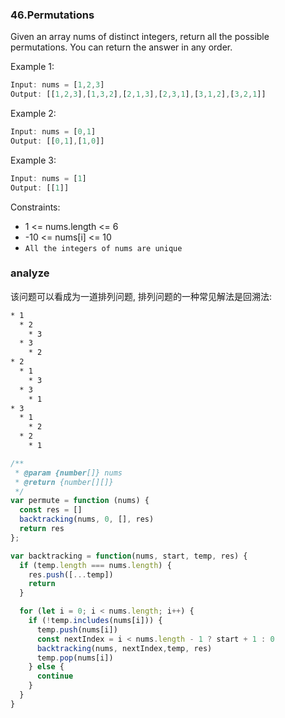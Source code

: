 ### 46.Permutations

Given an array nums of distinct integers, return all the possible permutations. You can return the answer in any order.

Example 1:

```js
Input: nums = [1,2,3]
Output: [[1,2,3],[1,3,2],[2,1,3],[2,3,1],[3,1,2],[3,2,1]]
```

Example 2:

```js
Input: nums = [0,1]
Output: [[0,1],[1,0]]
```

Example 3:

```js
Input: nums = [1]
Output: [[1]]
```

Constraints:
* 1 <= nums.length <= 6
* -10 <= nums[i] <= 10
* `All the integers of nums are unique`

### analyze

该问题可以看成为一道排列问题, 排列问题的一种常见解法是回溯法:

```bash
* 1
  * 2
    * 3
  * 3
    * 2
* 2
  * 1
    * 3
  * 3
    * 1
* 3
  * 1
    * 2
  * 2
    * 1
```

```js
/**
 * @param {number[]} nums
 * @return {number[][]}
 */
var permute = function (nums) {
  const res = []
  backtracking(nums, 0, [], res)
  return res
};

var backtracking = function(nums, start, temp, res) {
  if (temp.length === nums.length) {
    res.push([...temp])
    return
  }

  for (let i = 0; i < nums.length; i++) {
    if (!temp.includes(nums[i])) {
      temp.push(nums[i])
      const nextIndex = i < nums.length - 1 ? start + 1 : 0
      backtracking(nums, nextIndex,temp, res)
      temp.pop(nums[i])
    } else {
      continue
    }
  }
}
```